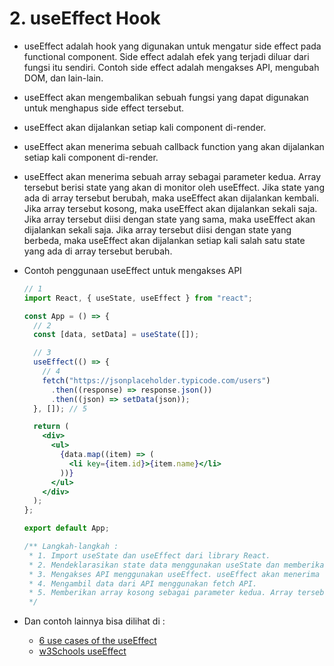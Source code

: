 # 2. useEffect Hook

- useEffect adalah hook yang digunakan untuk mengatur side effect pada functional component. Side effect adalah efek yang terjadi diluar dari fungsi itu sendiri. Contoh side effect adalah mengakses API, mengubah DOM, dan lain-lain.

- useEffect akan mengembalikan sebuah fungsi yang dapat digunakan untuk menghapus side effect tersebut.

- useEffect akan dijalankan setiap kali component di-render.

- useEffect akan menerima sebuah callback function yang akan dijalankan setiap kali component di-render.

- useEffect akan menerima sebuah array sebagai parameter kedua. Array tersebut berisi state yang akan di monitor oleh useEffect. Jika state yang ada di array tersebut berubah, maka useEffect akan dijalankan kembali. Jika array tersebut kosong, maka useEffect akan dijalankan sekali saja. Jika array tersebut diisi dengan state yang sama, maka useEffect akan dijalankan sekali saja. Jika array tersebut diisi dengan state yang berbeda, maka useEffect akan dijalankan setiap kali salah satu state yang ada di array tersebut berubah.

- Contoh penggunaan useEffect untuk mengakses API

  ```jsx
  // 1
  import React, { useState, useEffect } from "react";

  const App = () => {
    // 2
    const [data, setData] = useState([]);

    // 3
    useEffect(() => {
      // 4
      fetch("https://jsonplaceholder.typicode.com/users")
        .then((response) => response.json())
        .then((json) => setData(json));
    }, []); // 5

    return (
      <div>
        <ul>
          {data.map((item) => (
            <li key={item.id}>{item.name}</li>
          ))}
        </ul>
      </div>
    );
  };

  export default App;

  /** Langkah-langkah :
   * 1. Import useState dan useEffect dari library React.
   * 2. Mendeklarasikan state data menggunakan useState dan memberikan nilai awal berupa array kosong. State data akan digunakan untuk menyimpan data yang diambil dari API.
   * 3. Mengakses API menggunakan useEffect. useEffect akan menerima sebuah callback function yang akan dijalankan setiap kali component di-render.
   * 4. Mengambil data dari API menggunakan fetch API.
   * 5. Memberikan array kosong sebagai parameter kedua. Array tersebut berisi state yang akan di monitor oleh useEffect. Jika array tersebut kosong, maka useEffect akan dijalankan sekali saja.
   */
  ```

- Dan contoh lainnya bisa dilihat di :
  - [6 use cases of the useEffect](https://dev.to/colocodes/6-use-cases-of-the-useeffect-reactjs-hook-282o)
  - [w3Schools useEffect](https://www.w3schools.com/react/react_useeffect.asp)
